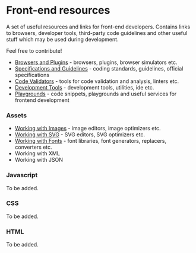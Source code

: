 # Front-end resources

A set of useful resources and links for front-end developers. Contains links to browsers, developer tools, third-party code guidelines and other useful stuff which may be used during development.

Feel free to contribute!

* [Browsers and Plugins](browsers.md) - browsers, plugins, browser simulators etc.
* [Specifications and Guidelines](guidelines.md) - coding standards, guidelines, official specifications
* [Code Validators](validators.md) - tools for code validation and analysis, linters etc.
* [Development Tools](tools.md) - development tools, utilities, ide etc.
* [Playgrounds](playgrounds.md) - code snippets, playgrounds and useful services for frontend development

### Assets

* [Working with Images](images.md) - image editors, image optimizers etc.
* [Working with SVG](svg.md) - SVG editors, SVG optimizers etc.
* [Working with Fonts](fonts.md) - font libraries, font generators, replacers, converters etc.
* Working with XML
* Working with JSON

### Javascript

To be added.

### CSS

To be added.

### HTML

To be added.